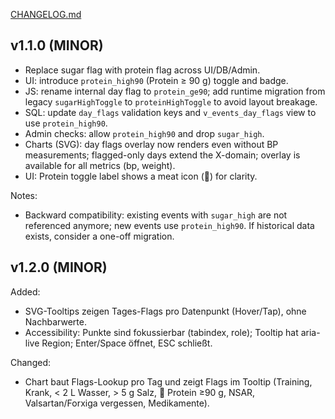 [CHANGELOG.md](https://github.com/user-attachments/files/22433417/CHANGELOG.md)
## v1.1.0 (MINOR)

- Replace sugar flag with protein flag across UI/DB/Admin.
- UI: introduce `protein_high90` (Protein ≥ 90 g) toggle and badge.
- JS: rename internal day flag to `protein_ge90`; add runtime migration from legacy `sugarHighToggle` to `proteinHighToggle` to avoid layout breakage.
- SQL: update `day_flags` validation keys and `v_events_day_flags` view to use `protein_high90`.
- Admin checks: allow `protein_high90` and drop `sugar_high`.
- Charts (SVG): day flags overlay now renders even without BP measurements; flagged-only days extend the X-domain; overlay is available for all metrics (bp, weight).
- UI: Protein toggle label shows a meat icon (🍗) for clarity.

Notes:
- Backward compatibility: existing events with `sugar_high` are not referenced anymore; new events use `protein_high90`.
  If historical data exists, consider a one-off migration.
## v1.2.0 (MINOR)

Added:
- SVG-Tooltips zeigen Tages-Flags pro Datenpunkt (Hover/Tap), ohne Nachbarwerte.
- Accessibility: Punkte sind fokussierbar (tabindex, role); Tooltip hat aria-live Region; Enter/Space öffnet, ESC schließt.

Changed:
- Chart baut Flags-Lookup pro Tag und zeigt Flags im Tooltip (Training, Krank, < 2 L Wasser, > 5 g Salz, 🍗 Protein ≥90 g, NSAR, Valsartan/Forxiga vergessen, Medikamente).


